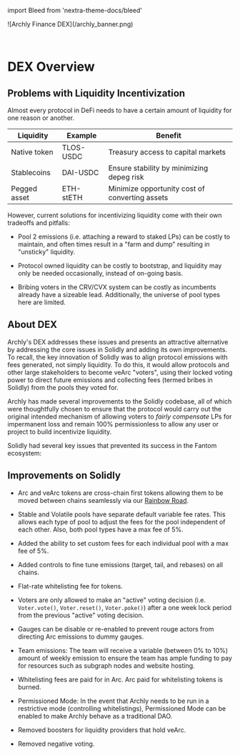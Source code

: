 import Bleed from 'nextra-theme-docs/bleed'

<Bleed>
  ![Archly Finance DEX](/archly_banner.png)
</Bleed>

&nbsp;

# DEX Overview

## Problems with Liquidity Incentivization

Almost every protocol in DeFi needs to have a certain amount of liquidity for one reason or another.

| Liquidity    | Example   | Benefit                                        |
| ------------ | --------- | ---------------------------------------------- |
| Native token | TLOS-USDC   | Treasury access to capital markets             |
| Stablecoins  | DAI-USDC  | Ensure stability by minimizing depeg risk      |
| Pegged asset | ETH-stETH | Minimize opportunity cost of converting assets |

However, current solutions for incentivizing liquidity come with their own tradeoffs and pitfalls:

- Pool 2 emissions (i.e. attaching a reward to staked LPs) can be costly to maintain, and often times result in a "farm and dump" resulting in "unsticky" liquidity.

- Protocol owned liquidity can be costly to bootstrap, and liquidity may only be needed occasionally, instead of on-going basis.

- Bribing voters in the CRV/CVX system can be costly as incumbents already have a sizeable lead. Additionally, the universe of pool types here are limited.

## About DEX

Archly's DEX addresses these issues and presents an attractive alternative by addressing the core issues in Solidly and adding its own improvements. To recall, the key innovation of Solidly was to align protocol emissions with fees generated, not simply liquidity. To do this, it would allow protocols and other large stakeholders to become veArc "voters", using their locked voting power to direct future emissions and collecting fees (termed bribes in Solidly) from the pools they voted for.

Archly has made several improvements to the Solidly codebase, all of which were thoughtfully chosen to ensure that the protocol would carry out the original intended mechanism of allowing voters to _fairly compensate_ LPs for impermanent loss and remain 100% permissionless to allow any user or project to build incentivize liquidity.

Solidly had several key issues that prevented its success in the Fantom ecosystem:

## Improvements on Solidly

- Arc and veArc tokens are cross-chain first tokens allowing them to be moved between chains seamlessly via our [Rainbow Road](/road).

- Stable and Volatile pools have separate default variable fee rates. This allows each type of pool to adjust the fees for the pool independent of each other. Also, both pool types have a max fee of 5%.

- Added the ability to set custom fees for each individual pool with a max fee of 5%.

- Added controls to fine tune emissions (target, tail, and rebases) on all chains.

- Flat-rate whitelisting fee for tokens.

- Voters are only allowed to make an "active" voting decision (i.e. `Voter.vote()`, `Voter.reset()`, `Voter.poke()`) after a one week lock period from the previous "active" voting decision. 

- Gauges can be disable or re-enabled to prevent rouge actors from directing Arc emissions to dummy gauges.

- Team emissions: The team will receive a variable (between 0% to 10%) amount of weekly emission to ensure the team has ample funding to pay for resources such as subgraph nodes and website hosting.

- Whitelisting fees are paid for in Arc. Arc paid for whitelisting tokens is burned.

- Permissioned Mode: In the event that Archly needs to be run in a restrictive mode (controlling whitelistings), Permissioned Mode can be enabled to make Archly behave as a traditional DAO.

- Removed boosters for liquidity providers that hold veArc.

- Removed negative voting.